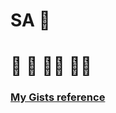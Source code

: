 # SA 👋

# 🕌 🕋 🧑‍🔧 🧑‍💻

### [My Gists reference](https://gist.github.com/masriomarm)

<!-- [![GitHub](https://i.stack.imgur.com/tskMh.png) masriomarm](https://github.com/masriomarm)
              
              


<!--
**masriomarm/masriomarm** is a ✨ _special_ ✨ repository because its `README.md` (this file) appears on your GitHub profile.

Here are some ideas to get you started:

- 🔭 I’m currently working on ...
- 🌱 I’m currently learning ...
- 👯 I’m looking to collaborate on ...
- 🤔 I’m looking for help with ...
- 💬 Ask me about ...
- 📫 How to reach me: ...
- 😄 Pronouns: ...
- ⚡ Fun fact: ...
-->

